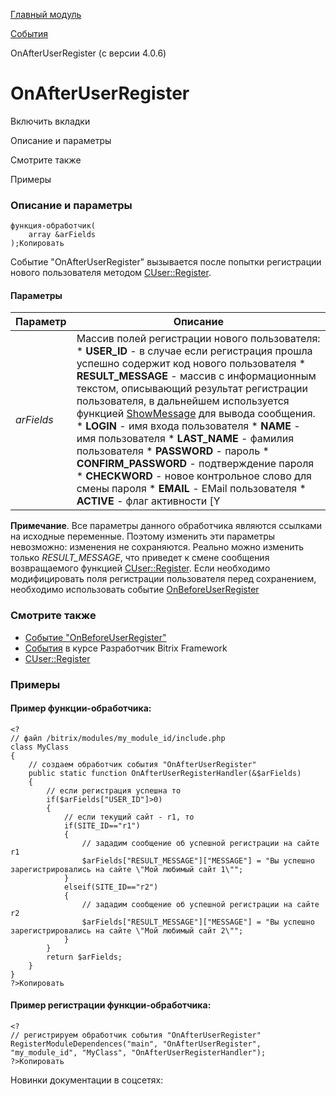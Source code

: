 [Главный модуль](/api_help/main/index.php)

[События](/api_help/main/events/index.php)

OnAfterUserRegister (с версии 4.0.6)

OnAfterUserRegister
===================

Включить вкладки

Описание и параметры

Смотрите также

Примеры

### Описание и параметры

```
функция-обработчик(
	array &arFields
);Копировать
```

Событие "OnAfterUserRegister" вызывается после попытки регистрации нового пользователя методом [CUser::Register](/api_help/main/reference/cuser/register.php).

#### Параметры

| Параметр | Описание |
| --- | --- |
| *arFields* | Массив полей регистрации нового пользователя:  * **USER\_ID** - в случае если регистрация прошла успешно содержит код нового пользователя * **RESULT\_MESSAGE** - массив с информационным текстом, описывающий результат регистрации пользователя, в дальнейшем используется функцией [ShowMessage](/api_help/main/functions/other/showmessage.php) для вывода сообщения. * **LOGIN** - имя входа пользователя * **NAME** - имя пользователя * **LAST\_NAME** - фамилия пользователя * **PASSWORD** - пароль * **CONFIRM\_PASSWORD** - подтверждение пароля * **CHECKWORD** - новое контрольное слово для смены пароля * **EMAIL** - EMail пользователя * **ACTIVE** - флаг активности [Y|N] * **SITE\_ID** - ID сайта по умолчанию для уведомлений * **GROUP\_ID** - массив ID групп пользователя * **USER\_IP** - IP адрес пользователя * **USER\_HOST** - хост пользователя |

**Примечание**. Все параметры данного обработчика являются ссылками на исходные переменные. Поэтому изменить эти параметры невозможно: изменения не сохраняются. Реально можно изменить только *RESULT\_MESSAGE*, что приведет к смене сообщения возвращаемого функцией [CUser::Register](/api_help/main/reference/cuser/register.php). Если необходимо модифицировать поля регистрации пользователя перед сохранением, необходимо использовать событие [OnBeforeUserRegister](/api_help/main/events/onbeforeuserregister.php)

### Смотрите также

* [Событие "OnBeforeUserRegister"](/api_help/main/events/onbeforeuserregister.php)
* [События](http://dev.1c-bitrix.ru/learning/course/index.php?COURSE_ID=43&LESSON_ID=3493) в курсе Разработчик Bitrix Framework
* [CUser::Register](/api_help/main/reference/cuser/register.php)

### Примеры

#### Пример функции-обработчика:

```
<?
// файл /bitrix/modules/my_module_id/include.php
class MyClass
{
	// создаем обработчик события "OnAfterUserRegister"
	public static function OnAfterUserRegisterHandler(&$arFields)
	{
		// если регистрация успешна то
		if($arFields["USER_ID"]>0)
		{
			// если текущий сайт - r1, то
			if(SITE_ID=="r1")
			{
				// зададим сообщение об успешной регистрации на сайте r1
				$arFields["RESULT_MESSAGE"]["MESSAGE"] = "Вы успешно зарегистрировались на сайте \"Мой любимый сайт 1\"";
			}
			elseif(SITE_ID=="r2")
			{
				// зададим сообщение об успешной регистрации на сайте r2
				$arFields["RESULT_MESSAGE"]["MESSAGE"] = "Вы успешно зарегистрировались на сайте \"Мой любимый сайт 2\"";
			}
		}
		return $arFields;
	}
}
?>Копировать
```

#### Пример регистрации функции-обработчика:

```
<?
// регистрируем обработчик события "OnAfterUserRegister"
RegisterModuleDependences("main", "OnAfterUserRegister", "my_module_id", "MyClass", "OnAfterUserRegisterHandler");
?>Копировать
```

Новинки документации в соцсетях: